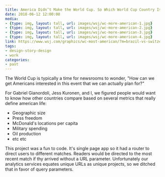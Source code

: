 ```yaml
---
title: America Didn’t Make the World Cup. So Which World Cup Country Is the Most American?
date: 2018-06-12 12:00:00
media:
- {type: img, layout: tall, url: images/wsj/wc-more-american-1.jpg}
- {type: img, layout: tall, url: images/wsj/wc-more-american-2.jpg}
- {type: img, layout: tall, url: images/wsj/wc-more-american-3.jpg}
- {type: img, layout: tall, url: images/wsj/wc-more-american-4.jpg}
link: https://www.wsj.com/graphics/wc-most-american/?m=brazil-vs-switzerland
tags:
- design-story-design
- work
categories:
- past
---
```


The World Cup is typically a time for newsrooms to wonder, "How can we get Americans interested in this event that we can actually plan for?"

For Gabriel Gianordoli, Jess Kuronen, and I, we figured people would want to know how other countries compare based on several metrics that really define american life:

- Geographic size
- Press freedom
- McDonald's locations per capita
- Military spending
- Oil production
- etc etc

This project was a fun to code. It's single page app so it had a router to direct users to different matches. Readers would be directed to the most recent match if thy arrived without a URL parameter. Unfortunately our analytics services equates unique URLs as unique projects, so we ditched that in favor of query parameters. 
